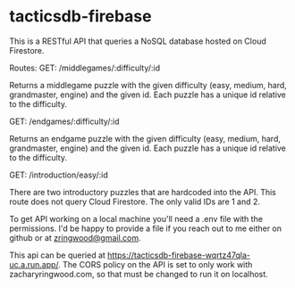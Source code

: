 # tacticsdb-firebase
This is a RESTful API that queries a NoSQL database hosted on Cloud Firestore. 

Routes:
GET: /middlegames/:difficulty/:id
   
   Returns a middlegame puzzle with the given difficulty (easy, medium, hard, grandmaster, engine) and the given id. Each puzzle has a unique id relative to the difficulty. 

GET: /endgames/:difficulty/:id 
   
   Returns an endgame puzzle with the given difficulty (easy, medium, hard, grandmaster, engine) and the given id. Each puzzle has a unique id relative to the difficulty. 

GET: /introduction/easy/:id 
   
   There are two introductory puzzles that are hardcoded into the API. This route does not query Cloud Firestore. The only valid IDs are 1 and 2. 

To get API working on a local machine you'll need a .env file with the permissions. I'd be happy to provide a file if you reach out to me either on github or at zringwood@gmail.com. 

This api can be queried at https://tacticsdb-firebase-wqrtz47qla-uc.a.run.app/. The CORS policy on the API is set to only work with zacharyringwood.com, so that must be changed to run it on localhost. 
